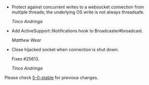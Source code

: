 *   Protect against concurrent writes to a websocket connection from
    multiple threads; the underlying OS write is not always threadsafe.

    *Tinco Andringa*

*   Add ActiveSupport::Notifications hook to Broadcaster#broadcast.

    *Matthew Wear*

*   Close hijacked socket when connection is shut down.

    Fixes #25613.

    *Tinco Andringa*


Please check [5-0-stable](https://github.com/rails/rails/blob/5-0-stable/actioncable/CHANGELOG.md) for previous changes.
